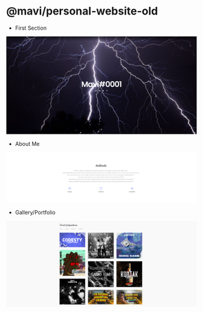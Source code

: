 # @mavi/personal-website-old

- First Section
<p align="center">
    <img src="image1.png" alt="Example image of Website." />
</p>

- About Me
<p align="center">
    <img src="image2.png" alt="Example image of Website." />
</p>

- Gallery/Portfolio
<p align="center">
    <img src="image3.png" alt="Example image of Website." />
</p>
